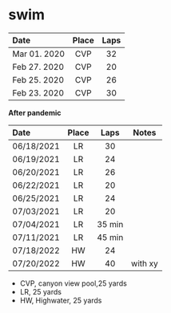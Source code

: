 # swim



| Date| Place | Laps |
| :------------- |:-------------:|:-----:|
| Mar 01. 2020 | CVP | 32 |
| Feb 27. 2020 | CVP | 20 |
| Feb 25. 2020 | CVP | 26 |
| Feb 23. 2020 | CVP | 30 |


**After pandemic**


| Date| Place | Laps | Notes|
| :------------- |:-------------:|:-----:|:-----:|
| 06/18/2021 | LR | 30 |  |
| 06/19/2021 | LR | 24 |  |
| 06/20/2021 | LR | 26 |  |
| 06/22/2021 | LR | 20 |  |
| 06/25/2021 | LR | 24 |  |
| 07/03/2021 | LR | 20 |  |
| 07/04/2021 | LR |35 min  |  |
| 07/11/2021 | LR | 45 min |  |
| 07/18/2022 | HW | 24 |  |
| 07/20/2022 | HW | 40 |  with xy|

* CVP, canyon view pool,25 yards
* LR, 25 yards
* HW, Highwater, 25 yards

